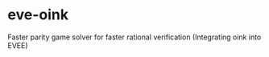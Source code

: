 # eve-oink
Faster parity game solver for faster rational verification (Integrating oink into EVEE) 
